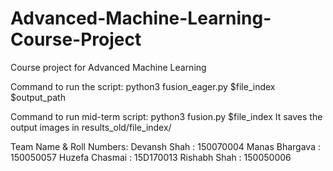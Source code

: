 # Advanced-Machine-Learning-Course-Project
Course project for Advanced Machine Learning

Command to run the script:
python3 fusion_eager.py $file_index $output_path

Command to run mid-term script:
python3 fusion.py $file_index 
It saves the output images in results_old/file_index/

Team Name & Roll Numbers:
Devansh Shah : 150070004
Manas Bhargava : 150050057
Huzefa Chasmai : 15D170013
Rishabh Shah : 150050006
